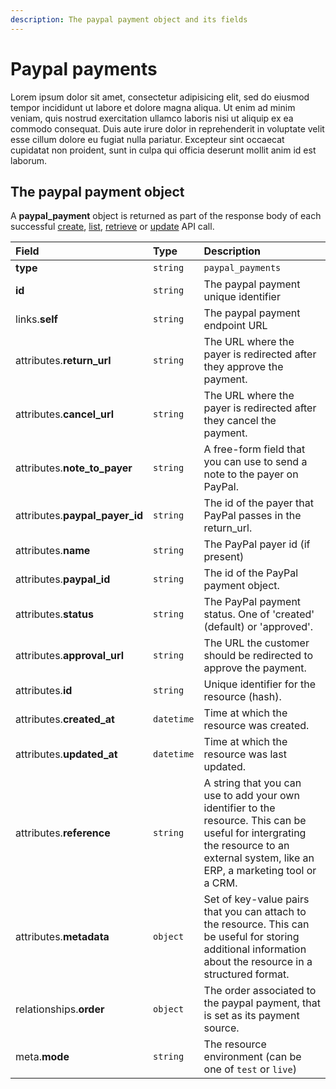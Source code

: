 ```yaml
---
description: The paypal payment object and its fields
---
```


# Paypal payments

Lorem ipsum dolor sit amet, consectetur adipisicing elit, sed do eiusmod tempor incididunt ut labore et dolore magna aliqua. Ut enim ad minim veniam, quis nostrud exercitation ullamco laboris nisi ut aliquip ex ea commodo consequat. Duis aute irure dolor in reprehenderit in voluptate velit esse cillum dolore eu fugiat nulla pariatur. Excepteur sint occaecat cupidatat non proident, sunt in culpa qui officia deserunt mollit anim id est laborum.

## The paypal payment object

A **paypal\_payment** object is returned as part of the response body of each successful [create](https://github.com/commercelayer/commercelayer_docs/tree/59b0b081d713240e5ebab57aa88930add73d23e7/resources/paypal_payments/create-paypal%20payment.md), [list](https://github.com/commercelayer/commercelayer_docs/tree/59b0b081d713240e5ebab57aa88930add73d23e7/resources/paypal_payments/list-all-paypal%20payments.md), [retrieve](https://github.com/commercelayer/commercelayer_docs/tree/59b0b081d713240e5ebab57aa88930add73d23e7/resources/paypal_payments/retrieve-paypal%20payment.md) or [update](https://github.com/commercelayer/commercelayer_docs/tree/59b0b081d713240e5ebab57aa88930add73d23e7/resources/paypal_payments/update-paypal%20payment.md) API call.

| Field | Type | Description |
| :--- | :--- | :--- |
| **type** | `string` | `paypal_payments` |
| **id** | `string` | The paypal payment unique identifier |
| links.**self** | `string` | The paypal payment endpoint URL |
| attributes.**return\_url** | `string` | The URL where the payer is redirected after they approve the payment. |
| attributes.**cancel\_url** | `string` | The URL where the payer is redirected after they cancel the payment. |
| attributes.**note\_to\_payer** | `string` | A free-form field that you can use to send a note to the payer on PayPal. |
| attributes.**paypal\_payer\_id** | `string` | The id of the payer that PayPal passes in the return\_url. |
| attributes.**name** | `string` | The PayPal payer id \(if present\) |
| attributes.**paypal\_id** | `string` | The id of the PayPal payment object. |
| attributes.**status** | `string` | The PayPal payment status. One of 'created' \(default\) or 'approved'. |
| attributes.**approval\_url** | `string` | The URL the customer should be redirected to approve the payment. |
| attributes.**id** | `string` | Unique identifier for the resource \(hash\). |
| attributes.**created\_at** | `datetime` | Time at which the resource was created. |
| attributes.**updated\_at** | `datetime` | Time at which the resource was last updated. |
| attributes.**reference** | `string` | A string that you can use to add your own identifier to the resource. This can be useful for intergrating the resource to an external system, like an ERP, a marketing tool or a CRM. |
| attributes.**metadata** | `object` | Set of key-value pairs that you can attach to the resource. This can be useful for storing additional information about the resource in a structured format. |
| relationships.**order** | `object` | The order associated to the paypal payment, that is set as its payment source. |
| meta.**mode** | `string` | The resource environment \(can be one of `test` or `live`\) |

